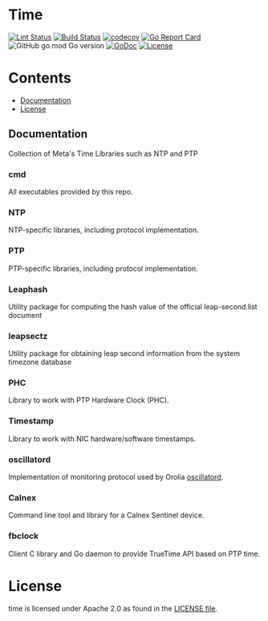 # Time

[![Lint Status](https://img.shields.io/github/actions/workflow/status/facebook/time/lint.yml?branch=main&label=lint&style=for-the-badge&logo=github)](https://github.com/facebook/time/actions/workflows/lint.yml?query=branch%3Amain)
[![Build Status](https://img.shields.io/github/actions/workflow/status/facebook/time/test.yml?branch=main&label=test&style=for-the-badge&logo=github)](https://github.com/facebook/time/actions/workflows/test.yml?query=branch%3Amain)
[![codecov](https://codecov.io/gh/facebook/time/branch/main/graph/badge.svg?token=QC44PEpHRi)](https://codecov.io/gh/facebook/time)
[![Go Report Card](https://goreportcard.com/badge/github.com/facebook/time)](https://goreportcard.com/report/github.com/facebook/time)
![GitHub go.mod Go version](https://img.shields.io/github/go-mod/go-version/facebook/time)
[![GoDoc](https://pkg.go.dev/badge/github.com/facebook/time?status.svg)](https://pkg.go.dev/github.com/facebook/time?tab=doc)
[![License](https://img.shields.io/badge/License-Apache_2.0-blue.svg)](https://opensource.org/licenses/Apache-2.0)

# Contents

- [Documentation](#Documentation)
- [License](#License)

## Documentation

Collection of Meta's Time Libraries such as NTP and PTP

### cmd
All executables provided by this repo.

### NTP
NTP-specific libraries, including protocol implementation.

### PTP
PTP-specific libraries, including protocol implementation.

### Leaphash
Utility package for computing the hash value of the official leap-second.list document

### leapsectz
Utility package for obtaining leap second information from the system timezone database

### PHC
Library to work with PTP Hardware Clock (PHC).

### Timestamp
Library to work with NIC hardware/software timestamps.

### oscillatord
Implementation of monitoring protocol used by Orolia [oscillatord](https://github.com/Orolia2s/oscillatord).

### Calnex
Command line tool and library for a Calnex Sentinel device.

### fbclock
Client C library and Go daemon to provide TrueTime API based on PTP time.

# License
time is licensed under Apache 2.0 as found in the [LICENSE file](LICENSE).
